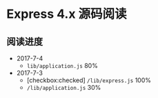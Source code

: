 # Express 4.x 源码阅读


## 阅读进度



* 2017-7-4
    *  `lib/application.js` 80%
* 2017-7-3
    *  [checkbox:checked] `/lib/express.js` 100%
    * `/lib/application.js` 30%